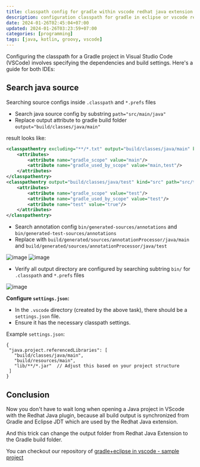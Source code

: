 ```yaml
---
title: classpath config for gradle within vscode redhat java extension
description: configuration classpath for gradle in eclipse or vscode redhat java
date: 2024-01-26T02:45:04+07:00
updated: 2024-01-26T03:23:59+07:00
categories: [programming]
tags: [java, kotlin, groovy, vscode]
---
```


Configuring the classpath for a Gradle project in Visual Studio Code (VSCode) involves specifying the dependencies and build settings. 
Here's a guide for both IDEs:

## Search java source

Searching source configs inside `.classpath` and `*.prefs` files

- Search java source config by substring `path="src/main/java"`
- Replace output attribute to gradle build folder `output="build/classes/java/main"`

result looks like:

```xml
<classpathentry excluding="**/*.txt" output="build/classes/java/main" kind="src" path="src/main/java">
	<attributes>
		<attribute name="gradle_scope" value="main"/>
		<attribute name="gradle_used_by_scope" value="main,test"/>
	</attributes>
</classpathentry>
<classpathentry output="build/classes/java/test" kind="src" path="src/test/java">
	<attributes>
		<attribute name="gradle_scope" value="test"/>
		<attribute name="gradle_used_by_scope" value="test"/>
		<attribute name="test" value="true"/>
	</attributes>
</classpathentry>
```

- Search annotation config `bin/generated-sources/annotations` and `bin/generated-test-sources/annotations`
- Replace with `build/generated/sources/annotationProcessor/java/main` and `build/generated/sources/annotationProcessor/java/test`

![image](https://github.com/dimaslanjaka/source-posts/assets/12471057/97281fc6-22cb-4347-a5e6-3e9872ab8c76)
![image](https://github.com/dimaslanjaka/source-posts/assets/12471057/ee62a458-68b8-4e9a-9a0d-264d8f4d3d60)

- Verify all output directory are configured by searching subtring `bin/` for `.classpath` and `*.prefs` files

![image](https://github.com/dimaslanjaka/source-posts/assets/12471057/3e264d78-f046-47d0-85f0-ffceedd0bbe1)


**Configure `settings.json`:**

- In the `.vscode` directory (created by the above task), there should be a `settings.json` file.
- Ensure it has the necessary classpath settings.

Example `settings.json`:
```jsonc
{
 "java.project.referencedLibraries": [
   "build/classes/java/main",
   "build/resources/main",
   "lib/**/*.jar"  // Adjust this based on your project structure
 ]
}
```

## Conclusion
Now you don't have to wait long when opening a Java project in VScode with the Redhat Java plugin, because all build output is synchronized from Gradle and Eclipse JDT which are used by the Redhat Java extension.

And this trick can change the output folder from Redhat Java Extension to the Gradle build folder.

You can checkout our repository of [gradle+eclipse in vscode - sample project](https://github.com/dimaslanjaka/Java/tree/master/eclipse-gradle)
